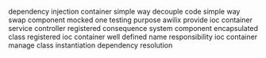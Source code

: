 dependency injection container simple way decouple code simple way swap component mocked one testing purpose awilix provide ioc container service controller registered consequence system component encapsulated class registered ioc container well defined name responsibility ioc container manage class instantiation dependency resolution
